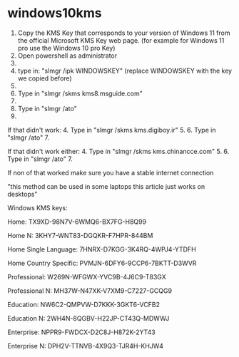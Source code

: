 # windows10kms
1. Copy the KMS Key that corresponds to your version of Windows 11 from the official Microsoft KMS Key web page. (for example for Windows 11 pro use the Windows 10 pro Key)
2. Open powershell as administrator 
3. 
4. type in: "slmgr /ipk WINDOWSKEY" (replace WINDOWSKEY with the key we copied before)
5. 
6. Type in "slmgr /skms kms8.msguide.com"
7. 
8. Type in "slmgr /ato"
9. 

If that didn't work:
4. Type in "slmgr /skms kms.digiboy.ir"
5. 
6. Type in "slmgr /ato"
7. 

If that didn't work either:
4. Type in "slmgr /skms kms.chinancce.com"
5. 
6. Type in "slmgr /ato"
7. 

If non of that worked make sure you have a stable internet connection

 "this method can be used in some laptops this article just works on desktops"


Windows KMS keys:

Home:  TX9XD-98N7V-6WMQ6-BX7FG-H8Q99

Home  N: 3KHY7-WNT83-DGQKR-F7HPR-844BM

Home Single Language:  7HNRX-D7KGG-3K4RQ-4WPJ4-YTDFH

Home Country Specific:  PVMJN-6DFY6-9CCP6-7BKTT-D3WVR

Professional:  W269N-WFGWX-YVC9B-4J6C9-T83GX

Professional  N: MH37W-N47XK-V7XM9-C7227-GCQG9

Education:  NW6C2-QMPVW-D7KKK-3GKT6-VCFB2

Education N:  2WH4N-8QGBV-H22JP-CT43Q-MDWWJ

Enterprise:  NPPR9-FWDCX-D2C8J-H872K-2YT43

Enterprise  N: DPH2V-TTNVB-4X9Q3-TJR4H-KHJW4
